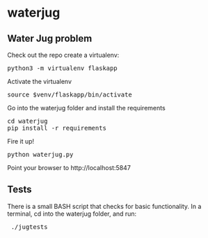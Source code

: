 # waterjug
<h2>Water Jug problem</h2>
Check out the repo
create a virtualenv:
<pre>
python3 -m virtualenv flaskapp
</pre>
Activate the virtualenv
<pre>
source $venv/flaskapp/bin/activate
</pre>
Go into the waterjug folder and install the requirements
<pre>
cd waterjug
pip install -r requirements
</pre>
Fire it up!
<pre>
python waterjug.py
</pre>
Point your browser to http://localhost:5847
<h2>Tests</h2>
There is a small BASH script that checks for basic functionality. In a terminal, cd into the waterjug folder, and run:
<pre>
 ./jugtests
</pre>
<br>

